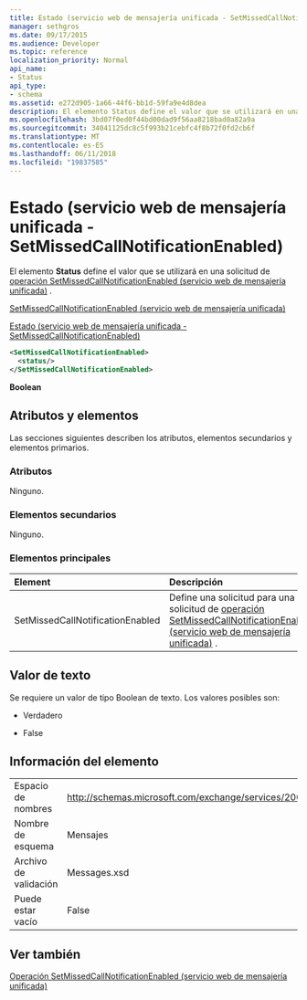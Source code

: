 ```yaml
---
title: Estado (servicio web de mensajería unificada - SetMissedCallNotificationEnabled)
manager: sethgros
ms.date: 09/17/2015
ms.audience: Developer
ms.topic: reference
localization_priority: Normal
api_name:
- Status
api_type:
- schema
ms.assetid: e272d905-1a66-44f6-bb1d-59fa9e4d8dea
description: El elemento Status define el valor que se utilizará en una solicitud de SetMissedCallNotificationEnabled operación (servicio web de mensajería unificada).
ms.openlocfilehash: 3bd07f0ed0f44bd00dad9f56aa8218bad0a82a9a
ms.sourcegitcommit: 34041125dc8c5f993b21cebfc4f8b72f0fd2cb6f
ms.translationtype: MT
ms.contentlocale: es-ES
ms.lasthandoff: 06/11/2018
ms.locfileid: "19837585"
---
```

# <a name="status-um-web-service---setmissedcallnotificationenabled"></a>Estado (servicio web de mensajería unificada - SetMissedCallNotificationEnabled)

El elemento **Status** define el valor que se utilizará en una solicitud de [operación SetMissedCallNotificationEnabled (servicio web de mensajería unificada)](setmissedcallnotificationenabled-operation-um-web-service.md) . 
  
[SetMissedCallNotificationEnabled (servicio web de mensajería unificada)](setmissedcallnotificationenabled-um-web-service.md)
  
[Estado (servicio web de mensajería unificada - SetMissedCallNotificationEnabled)](status-um-web-servicesetmissedcallnotificationenabled.md)
  
```xml
<SetMissedCallNotificationEnabled>
  <status/>
</SetMissedCallNotificationEnabled>
```

 **Boolean**
## <a name="attributes-and-elements"></a>Atributos y elementos

Las secciones siguientes describen los atributos, elementos secundarios y elementos primarios.
  
### <a name="attributes"></a>Atributos

Ninguno.
  
### <a name="child-elements"></a>Elementos secundarios

Ninguno.
  
### <a name="parent-elements"></a>Elementos principales

|**Element**|**Descripción**|
|:-----|:-----|
|SetMissedCallNotificationEnabled  <br/> |Define una solicitud para una solicitud de [operación SetMissedCallNotificationEnabled (servicio web de mensajería unificada)](setmissedcallnotificationenabled-operation-um-web-service.md) .  <br/> |
   
## <a name="text-value"></a>Valor de texto

Se requiere un valor de tipo Boolean de texto. Los valores posibles son:
  
- Verdadero
    
- False
    
## <a name="element-information"></a>Información del elemento

|||
|:-----|:-----|
|Espacio de nombres  <br/> |http://schemas.microsoft.com/exchange/services/2006/messages  <br/> |
|Nombre de esquema  <br/> |Mensajes  <br/> |
|Archivo de validación  <br/> |Messages.xsd  <br/> |
|Puede estar vacío  <br/> |False  <br/> |
   
## <a name="see-also"></a>Ver también



[Operación SetMissedCallNotificationEnabled (servicio web de mensajería unificada)](setmissedcallnotificationenabled-operation-um-web-service.md)

